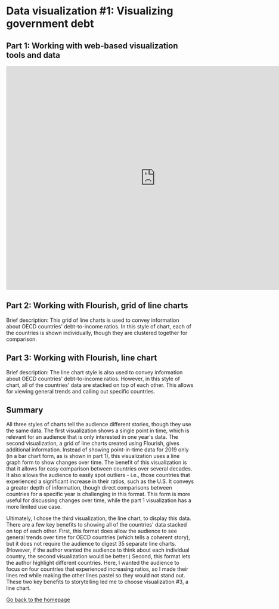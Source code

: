 # Data visualization #1: Visualizing government debt

## Part 1: Working with web-based visualization tools and data
<iframe src="https://data.oecd.org/chart/6sDb" width="800" height="600" style="border: 0" mozallowfullscreen="true" webkitallowfullscreen="true" allowfullscreen="true"><a href="https://data.oecd.org/chart/6sDb" target="_blank">OECD Chart: General government debt, Total, % of GDP, Annual, 2019</a></iframe>


## Part 2: Working with Flourish, grid of line charts
Brief description: This grid of line charts is used to convey information about OECD countries' debt-to-income ratios. In this style of chart, each of the countries is shown individually, though they are clustered together for comparison.

<div class="flourish-embed flourish-chart" data-src="visualisation/7253756"><script src="https://public.flourish.studio/resources/embed.js"></script></div>


## Part 3: Working with Flourish, line chart
Brief description: The line chart style is also used to convey information about OECD countries' debt-to-income ratios. However, in this style of chart, all of the countries' data are stacked on top of each other. This allows for viewing general trends and calling out specific countries.

<div class="flourish-embed flourish-scatter" data-src="visualisation/7255846"><script src="https://public.flourish.studio/resources/embed.js"></script></div>

## Summary
All three styles of charts tell the audience different stories, though they use the same data. The first visualization shows a single point in time, which is relevant for an audience that is only interested in one year's data. The second visualization, a grid of line charts created using Flourish, gives additional information. Instead of showing point-in-time data for 2019 only (in a bar chart form, as is shown in part 1), this visualization uses a line graph form to show changes over time. The benefit of this visualization is that it allows for easy comparison between countries over several decades. It also allows the audience to easily spot outliers - i.e., those countries that experienced a significant increase in their ratios, such as the U.S. It conveys a greater depth of information, though direct comparisons between countries for a specific year is challenging in this format. This form is more useful for discussing changes over time, while the part 1 visualization has a more limited use case.

Ultimately, I chose the third visualization, the line chart, to display this data. There are a few key benefits to showing all of the countries' data stacked on top of each other. First, this format does allow the audience to see general trends over time for OECD countries (which tells a coherent story), but it does not require the audience to digest 35 separate line charts. (However, if the author wanted the audience to think about each individual country, the second visualization would be better.) Second, this format lets the author highlight different countries. Here, I wanted the audience to focus on four countries that experienced increasing ratios, so I made their lines red while making the other lines pastel so they would not stand out. These two key benefits to storytelling led me to choose visualization #3, a line chart.


[Go back to the homepage](/README.md)

